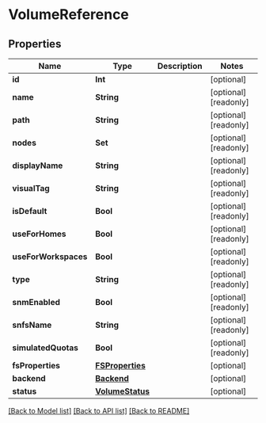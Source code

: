 # VolumeReference

## Properties

Name | Type | Description | Notes
------------ | ------------- | ------------- | -------------
**id** | **Int** |  | [optional] 
**name** | **String** |  | [optional] [readonly] 
**path** | **String** |  | [optional] [readonly] 
**nodes** | **Set<Int>** |  | [optional] [readonly] 
**displayName** | **String** |  | [optional] [readonly] 
**visualTag** | **String** |  | [optional] [readonly] 
**isDefault** | **Bool** |  | [optional] [readonly] 
**useForHomes** | **Bool** |  | [optional] [readonly] 
**useForWorkspaces** | **Bool** |  | [optional] [readonly] 
**type** | **String** |  | [optional] [readonly] 
**snmEnabled** | **Bool** |  | [optional] [readonly] 
**snfsName** | **String** |  | [optional] [readonly] 
**simulatedQuotas** | **Bool** |  | [optional] [readonly] 
**fsProperties** | [**FSProperties**](FSProperties.md) |  | [optional] 
**backend** | [**Backend**](Backend.md) |  | [optional] 
**status** | [**VolumeStatus**](VolumeStatus.md) |  | [optional] 

[[Back to Model list]](../#documentation-for-models) [[Back to API list]](../#documentation-for-api-endpoints) [[Back to README]](../)


